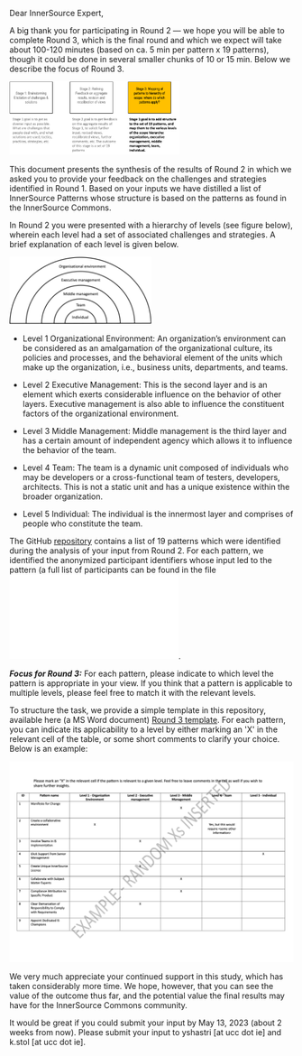 Dear InnerSource Expert,

A big thank you for participating in Round 2 — we hope you will be able to complete Round 3, which is the final round and which we expect will take about 100-120 minutes (based on ca. 5 min per pattern x 19 patterns), though it could be done in several smaller chunks of 10 or 15 min. Below we describe the focus of Round 3.

<img src="img/stage3.png" alt="Stage 3 of the Delphi Study" width="60%" title="Stage 3 of the Delphi Study">


This document presents the synthesis of the results of Round 2 in which we asked you to provide your feedback on the challenges and strategies identified in Round 1. Based on your inputs we have distilled a list of InnerSource Patterns whose structure is based on the patterns as found in the InnerSource Commons.

In Round 2 you were presented with a hierarchy of levels (see figure below), wherein each level had a set of associated challenges and strategies. A brief explanation of each level is given below.

<img src="img/half-onion-is-delphi.png" alt="Hierarchy of levels" width="50%" title="Hierarchy of levels">


- Level 1 Organizational Environment: An organization’s environment can be considered as an amalgamation of the organizational culture, its policies and processes, and the behavioral element of the units which make up the organization, i.e., business units, departments, and teams.

- Level 2 Executive Management: This is the second layer and is an element which exerts considerable influence on the behavior of other layers. Executive management is also able to influence the constituent factors of the organizational environment. 

- Level 3 Middle Management: Middle management is the third layer and has a certain amount of independent agency which allows it to influence the behavior of the team.

- Level 4 Team: The team is a dynamic unit composed of individuals who may be developers or a cross-functional team of testers, developers, architects. This is not a static unit and has a unique existence within the broader organization.

- Level 5 Individual: The individual is the innermost layer and comprises of people who constitute the team. 

The GitHub [repository](https://github.com/yyshastri/InnerSource-Patterns) contains a list of 19 patterns which were identified during the analysis of your input from Round 2. For each pattern, we identified the anonymized participant identifiers whose input led to the pattern (a full list of participants can be found in the file ![participants.md](participants.md).

***Focus for Round 3:*** For each pattern, please indicate to which level the pattern is appropriate in your view. If you think that a pattern is applicable to multiple levels, please feel free to match it with the relevant levels. 

To structure the task, we provide a simple template in this repository, available here (a MS Word document) [Round 3 template](https://github.com/yyshastri/InnerSource-Patterns/blob/main/Round%203-template.docx). For each pattern, you can indicate its applicability to a level by either marking an 'X' in the relevant cell of the table, or some short comments to clarify your choice. Below is an example:

![Example](img/Round3-example.png)

We very much appreciate your continued support in this study, which has taken considerably more time. We hope, however, that you can see the value of the outcome thus far, and the potential value the final results may have for the InnerSource Commons community. 

It would be great if you could submit your input by May 13, 2023 (about 2 weeks from now). Please submit your input to yshastri [at ucc dot ie] and k.stol [at ucc dot ie].
